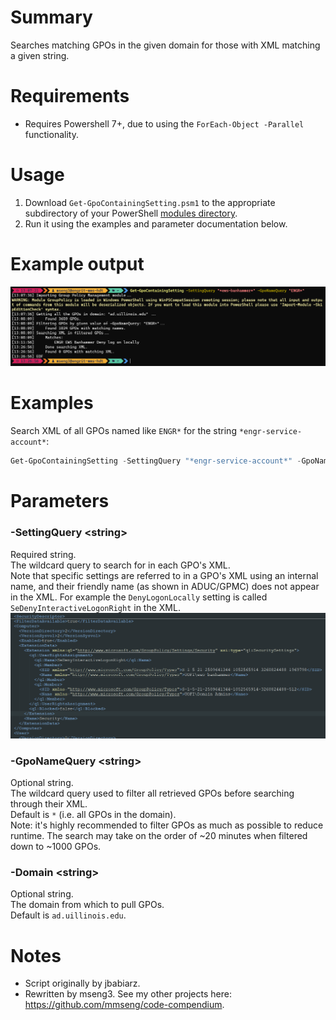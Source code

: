# Summary
Searches matching GPOs in the given domain for those with XML matching a given string.

# Requirements
- Requires Powershell 7+, due to using the `ForEach-Object -Parallel` functionality.

# Usage
1. Download `Get-GpoContainingSetting.psm1` to the appropriate subdirectory of your PowerShell [modules directory](https://github.com/engrit-illinois/how-to-install-a-custom-powershell-module).
2. Run it using the examples and parameter documentation below.

# Example output
<img src='./example-output.png' />

# Examples
Search XML of all GPOs named like `ENGR*` for the string `*engr-service-account*`:
```powershell
Get-GpoContainingSetting -SettingQuery "*engr-service-account*" -GpoNameQuery "ENGR*"
```

# Parameters

### -SettingQuery \<string\>
Required string.  
The wildcard query to search for in each GPO's XML.  
Note that specific settings are referred to in a GPO's XML using an internal name, and their friendly name (as shown in ADUC/GPMC) does not appear in the XML. For example the `DenyLogonLocally` setting is called `SeDenyInteractiveLogonRight` in the XML.  
<img src='./xml.png' />

### -GpoNameQuery \<string\>
Optional string.  
The wildcard query used to filter all retrieved GPOs before searching through their XML.  
Default is `*` (i.e. all GPOs in the domain).  
Note: it's highly recommended to filter GPOs as much as possible to reduce runtime. The search may take on the order of ~20 minutes when filtered down to ~1000 GPOs.  

### -Domain \<string\>
Optional string.  
The domain from which to pull GPOs.  
Default is `ad.uillinois.edu`.  

# Notes
- Script originally by jbabiarz.
- Rewritten by mseng3. See my other projects here: https://github.com/mmseng/code-compendium.
